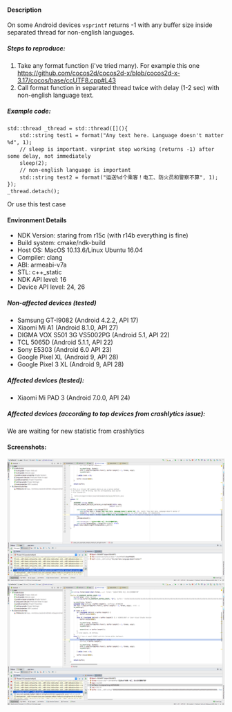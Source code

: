 #### Description

On some Android devices `vsprintf` returns -1 with any buffer size inside separated thread for non-english languages. 

##### Steps to reproduce:
1. Take any format function (i've tried many). For example this one https://github.com/cocos2d/cocos2d-x/blob/cocos2d-x-3.17/cocos/base/ccUTF8.cpp#L43
2. Call format function in separated thread twice with delay (1-2 sec) with non-english language text. 

##### Example code: 
```
std::thread _thread = std::thread([](){
    std::string test1 = format("Any text here. Language doesn't matter %d", 1);
    // sleep is important. vsnprint stop working (returns -1) after some delay, not immediately
    sleep(2);
    // non-english language is important
    std::string test2 = format("运送%d个乘客！电工、防火员和警察不算", 1);
});
_thread.detach();
```

Or use this test case

#### Environment Details
 * NDK Version: staring from r15c (with r14b everything is fine)
 * Build system: cmake/ndk-build
 * Host OS: MacOS 10.13.6/Linux Ubuntu 16.04
 * Compiler: clang
 * ABI: armeabi-v7a
 * STL: c++_static
 * NDK API level: 16
 * Device API level: 24, 26 


##### Non-affected devices (tested)
* Samsung GT-I9082 (Android 4.2.2, API 17)
* Xiaomi Mi A1 (Android 8.1.0, API 27)
* DIGMA VOX S501 3G VS5002PG (Android 5.1, API 22)
* TCL 5065D (Android 5.1.1, API 22)
* Sony E5303 (Android 6.0 API 23)
* Google Pixel XL (Android 9, API 28)
* Google Pixel 3 XL (Android 9, API 28)

##### Affected devices (tested):
* Xiaomi Mi PAD 3 (Android 7.0.0, API 24)

##### Affected devices (according to top devices from crashlytics issue):
We are waiting for new statistic from crashlytics

#### Screenshots:
![Inside thread](screenshot1.png)
![Inside format function](screenshot2.png)
